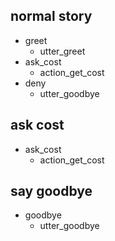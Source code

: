 ## normal story
* greet
  - utter_greet
* ask_cost
  - action_get_cost
* deny
  - utter_goodbye

## ask cost
* ask_cost
  - action_get_cost
  
## say goodbye
* goodbye
  - utter_goodbye